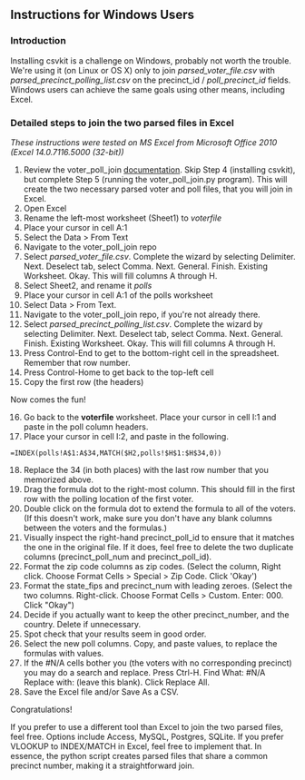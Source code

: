 Instructions for Windows Users
----------------

### Introduction

Installing csvkit is a challenge on Windows, probably not worth the trouble. We're using it (on Linux or OS X) only to join _parsed_voter_file.csv_ with _parsed_precinct_polling_list.csv_ on the precinct_id / _poll_precinct_id_ fields. Windows users can achieve the same goals using other means, including Excel.

### Detailed steps to join the two parsed files in Excel
_These instructions were tested on MS Excel from Microsoft Office 2010 (Excel 14.0.7116.5000 (32-bit))_
 1. Review the voter_poll_join  [documentation](https://github.com/mroswell/voter_poll_join/blob/master/README.md). Skip Step 4 (installing csvkit), but complete Step 5 (running the voter_poll_join.py program). This will create the two necessary parsed voter and poll files, that you will join in Excel.
 2. Open Excel
 3. Rename the left-most worksheet (Sheet1) to _voterfile_
  4. Place your cursor in cell A:1
  5. Select the Data > From Text
  6. Navigate to the voter_poll_join repo
  7. Select _parsed_voter_file.csv_. Complete the wizard by selecting Delimiter. Next. Deselect tab, select Comma. Next. General. Finish. Existing Worksheet. Okay. This will fill columns A through H.
 8. Select Sheet2, and rename it _polls_
  9. Place your cursor in cell A:1 of the polls worksheet
  10. Select Data > From Text.
  11. Navigate to the voter_poll_join repo, if you're not already there.
  12. Select _parsed_precinct_polling_list.csv_. Complete the wizard by selecting Delimiter. Next. Deselect tab, select Comma. Next. General. Finish. Existing Worksheet. Okay. This will fill columns A through H.
  13. Press Control-End to get to the bottom-right cell in the spreadsheet. Remember that row number.
  14. Press Control-Home to get back to the top-left cell
  15. Copy the first row (the headers)

Now comes the fun!

 16. Go back to the __voterfile__ worksheet. Place your cursor in cell I:1 and paste in the poll column headers.
   17. Place your cursor in cell I:2, and paste in the following.
```
=INDEX(polls!A$1:A$34,MATCH($H2,polls!$H$1:$H$34,0))
```
  18. Replace the 34 (in both places) with the last row number that you memorized above.
  19. Drag the formula dot to the right-most column. This should fill in the first row with the polling location of the first voter.
  20. Double click on the formula dot to extend the formula to all of the voters. (If this doesn't work, make sure you don't have any blank columns between the voters and the formulas.)
  21. Visually inspect the right-hand precinct_poll_id to ensure that it matches the one in the original file. If it does, feel free to delete the two duplicate columns (precinct_poll_num and precinct_poll_id).
  22. Format the zip code columns as zip codes. (Select the column, Right click. Choose Format Cells > Special > Zip Code. Click 'Okay')
  23. Format the state_fips and precinct_num with leading zeroes. (Select the two columns. Right-click. Choose Format Cells > Custom. Enter: 000. Click "Okay")
  24. Decide if you actually want to keep the other precinct_number, and the country. Delete if unnecessary.
  25. Spot check that your results seem in good order.
  26. Select the new poll columns. Copy, and paste values, to replace the formulas with values.
  27. If the #N/A cells bother you (the voters with no corresponding precinct) you may do a search and replace. Press Ctrl-H. Find What: #N/A    Replace with: (leave this blank). Click Replace All.
28. Save the Excel file and/or Save As a CSV.

Congratulations!

If you prefer to use a different tool than Excel to join the two parsed files, feel free. Options include Access, MySQL, Postgres, SQLite. If you prefer VLOOKUP to INDEX/MATCH in Excel, feel free to implement that. In essence, the python script creates parsed files that share a common precinct number, making it a straightforward join.
